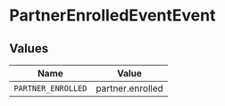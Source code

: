 # PartnerEnrolledEventEvent


## Values

| Name               | Value              |
| ------------------ | ------------------ |
| `PARTNER_ENROLLED` | partner.enrolled   |